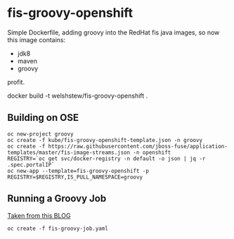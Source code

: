 # fis-groovy-openshift

Simple Dockerfile, adding groovy into the RedHat fis java images, so now this image contains:

- jdk8
- maven
- groovy

profit.


  docker build -t welshstew/fis-groovy-openshift .
  
## Building on OSE

```
oc new-project groovy
oc create -f kube/fis-groovy-openshift-template.json -n groovy
oc create -f https://raw.githubusercontent.com/jboss-fuse/application-templates/master/fis-image-streams.json -n openshift
REGISTRY=`oc get svc/docker-registry -n default -o json | jq -r .spec.portalIP`
oc new-app --template=fis-groovy-openshift -p REGISTRY=$REGISTRY,IS_PULL_NAMESPACE=groovy

```

## Running a Groovy Job

[Taken from this BLOG](https://blog.openshift.com/openshift-jobs/)

```
oc create -f fis-groovy-job.yaml
```